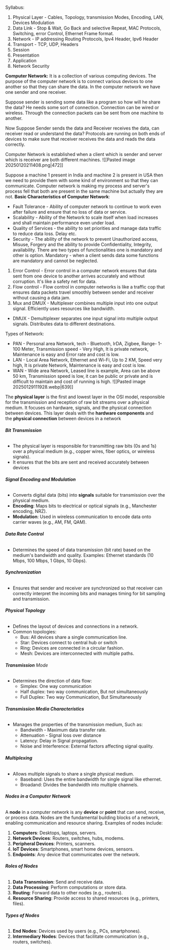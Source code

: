 Syllabus:
1. Physical Layer - Cables, Topology, transmission Modes, Encoding, LAN, Devices Modulation
2. Data Link - Stop & Wait, Go Back and selective Repeat, MAC Protocols, Switching, error Control, Ethernet Frame format.
3. Network - IP addressing Routing Protocols, Ipv4 Header, Ipv6 Header
4. Transport - TCP, UDP, Headers
5. Session
6. Presentation
7. Application
8. Network Security

**Computer Network:** It is a collection of various computing devices. The purpose of the computer network is to connect various devices to one another so that they can share the data. In the computer network we have one sender and one receiver. 

Suppose sender is sending some data like a program so how will he share the data?
He needs some sort of connection. Connection can be wired or wireless. Through the connection packets can be sent from one machine to another. 

Now Suppose Sender sends the data and Receiver receives the data, can receiver read or understand the data?
Protocols are running on both ends of devices to make sure that receiver receives the data and reads the data correctly. 

Computer Network is established when a client which is sender and server which is receiver are both different machines.
![[Pasted image 20250120211408.png|472]]

Suppose a machine 1 present in India and machine 2 is present in USA then we need to provide them with some kind of environment so that they can communicate. Computer network is making my process and server's process fell that both are present in the same machine but actually they are not.
**Basic Characteristics of Computer Network**: 
* Fault Tolerance - Ability of computer network to continue to work even after failure and ensure that no loss of data or service.
* Scalability - Ability of the Network to scale itself when load increases and shall maintain performance even under load.
* Quality of Services - the ability to set priorities and manage data traffic to reduce data loss. Delay etc.
* Security - The ability of the network to prevent Unauthorized access, Misuse, Forgery and the ability to provide Confidentiality, Integrity, availability.
There are two types of functionalities one is mandatory and other is option.
Mandatory - when a client sends data some functions are mandatory and cannot be neglected.
1. Error Control - Error control in a computer network ensures that data sent from one device to another arrives accurately and without corruption. It's like a safety net for data.
2. Flow control - Flow control in computer networks is like a traffic cop that ensures data packets travel smoothly between sender and receiver without causing a data jam.
3. Mux and DMUX - Multiplexer combines multiple input into one output signal. Efficiently uses resources like bandwidth. 
* DMUX - Demultiplexer separates one input signal into multiple output signals. Distributes data to different destinations.

Types of Network: 
* PAN - Personal area Network, tech - Bluetooth, IrDA, Zigbee, Range- 1-100 Meter, Transmission speed - Very High, It is private network,  Maintenance is easy and Error rate and cost is low.
* LAN - Local Area Network, Ethernet and Wi-Fi, Up to 2 KM, Speed very high, It is private Network, Maintenance is easy and cost is low.
* WAN - Wide area Network, Leased line is example, Area can be above 50 km, Transmission speed is low, it can be public or private and is difficult to maintain and cost of running is high.
![[Pasted image 20250129111928.webp|639]]

The **physical layer** is the first and lowest layer in the OSI model, responsible for the transmission and reception of raw bit streams over a physical medium. It focuses on hardware, signals, and the physical connection between devices. This layer deals with the **hardware components** and the **physical connection** between devices in a network
###### **Bit Transmission**
- The physical layer is responsible for transmitting raw bits (0s and 1s) over a physical medium (e.g., copper wires, fiber optics, or wireless signals).
- It ensures that the bits are sent and received accurately between devices
###### **Signal Encoding and Modulation**
- Converts digital data (bits) into **signals** suitable for transmission over the physical medium.
- **Encoding**: Maps bits to electrical or optical signals (e.g., Manchester encoding, NRZ).
- **Modulation**: Used in wireless communication to encode data onto carrier waves (e.g., AM, FM, QAM).
###### **Data Rate Control**
- Determines the speed of data transmission (bit rate) based on the medium's bandwidth and quality. Examples: Ethernet standards (10 Mbps, 100 Mbps, 1 Gbps, 10 Gbps). 
###### **Synchronization**
- Ensures that sender and receiver are synchronized so that receiver can correctly interpret the incoming bits and manages timing for bit sampling and transmission.
###### **Physical Topology** 
- Defines the layout of devices and connections in a network.
- Common topologies: 
	- Bus: All devices share a single communication line.
	- Star: Devices connect to central hub or switch
	- Ring: Devices are connected in a circular fashion.
	- Mesh: Devices are interconnected with multiple paths.
###### **Transmission** Mode
- Determines the direction of data flow:
	- Simplex: One way communication
	- Half duplex: two way communication, But not simultaneously
	- Full Duplex: Two way Communication, But Simultaneously
######  **Transmission Media Characteristics**
- Manages the properties of the transmission medium, Such as:
	- Bandwidth - Maximum data transfer rate.
	- Attenuation - Signal loss over distance
	- Latency: Delay in Signal propagation.
	- Noise and Interference: External factors affecting signal quality.
###### **Multiplexing**
- Allows multiple signals to share a single physical medium.
	- Baseband: Uses the entire bandwidth for single signal like ethernet.
	- Broadand: Divides the bandwidth into multiple channels.
######  **Nodes in a Computer Network**
A **node** in a computer network is any **device** or **point** that can send, receive, or process data. Nodes are the fundamental building blocks of a network, enabling communication and resource sharing. Examples of nodes include:
1. **Computers**: Desktops, laptops, servers.
2. **Network Devices**: Routers, switches, hubs, modems.
3. **Peripheral Devices**: Printers, scanners.
4. **IoT Devices**: Smartphones, smart home devices, sensors.
5. **Endpoints**: Any device that communicates over the network.
###### **Roles of Nodes**
1. **Data Transmission**: Send and receive data.
2. **Data Processing**: Perform computations or store data.
3. **Routing**: Forward data to other nodes (e.g., routers).
4. **Resource Sharing**: Provide access to shared resources (e.g., printers, files).
###### **Types of Nodes**
1. **End Nodes**: Devices used by users (e.g., PCs, smartphones).
2. **Intermediary Nodes**: Devices that facilitate communication (e.g., routers, switches).


